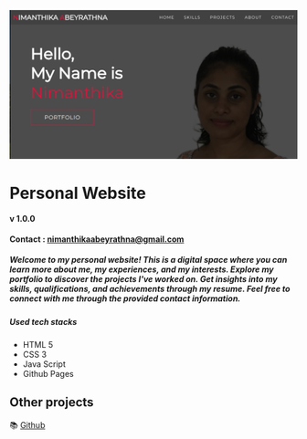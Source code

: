 ![Watch Now](./img/personalwebsite.png)
# Personal Website
#### v 1.0.0
**Contact : nimanthikaabeyrathna@gmail.com**

##### Welcome to my personal website! This is a digital space where you can learn more about me, my experiences, and my interests. Explore my portfolio to discover the projects I've worked on. Get insights into my skills, qualifications, and achievements through my resume. Feel free to connect with me through the provided contact information.

##### Used tech stacks
- HTML 5
- CSS 3
- Java Script
- Github Pages

## Other projects

📚 [Github](https://github.com/NimanthikaAbeyrathna)
  


